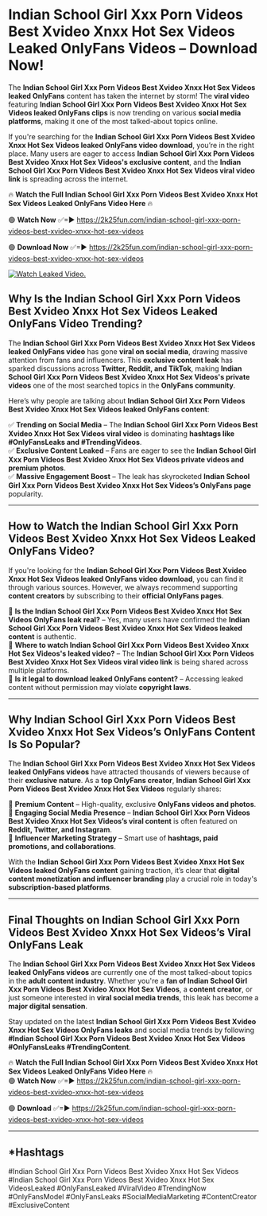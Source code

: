 # Indian School Girl Xxx Porn Videos Best Xvideo Xnxx Hot Sex Videos Leaked OnlyFans Videos – Download Now!

The **Indian School Girl Xxx Porn Videos Best Xvideo Xnxx Hot Sex Videos leaked OnlyFans** content has taken the internet by storm! The **viral video** featuring **Indian School Girl Xxx Porn Videos Best Xvideo Xnxx Hot Sex Videos leaked OnlyFans clips** is now trending on various **social media platforms**, making it one of the most talked-about topics online.  

If you're searching for the **Indian School Girl Xxx Porn Videos Best Xvideo Xnxx Hot Sex Videos leaked OnlyFans video download**, you’re in the right place. Many users are eager to access **Indian School Girl Xxx Porn Videos Best Xvideo Xnxx Hot Sex Videos's exclusive content**, and the **Indian School Girl Xxx Porn Videos Best Xvideo Xnxx Hot Sex Videos viral video link** is spreading across the internet.  

🔥 **Watch the Full Indian School Girl Xxx Porn Videos Best Xvideo Xnxx Hot Sex Videos Leaked OnlyFans Video Here** 🔥  

🟢 **Watch Now** ✅=► https://2k25fun.com/indian-school-girl-xxx-porn-videos-best-xvideo-xnxx-hot-sex-videos

🟢 **Download Now** ✅=► https://2k25fun.com/indian-school-girl-xxx-porn-videos-best-xvideo-xnxx-hot-sex-videos

[![Watch Leaked Video.](https://miro.medium.com/v2/resize:fit:828/format:webp/1*cilzJN44JGOrTw9NJCrNHA.gif "Watch Leaked Video")](https://2k25fun.com/indian-school-girl-xxx-porn-videos-best-xvideo-xnxx-hot-sex-videos)

## **Why Is the Indian School Girl Xxx Porn Videos Best Xvideo Xnxx Hot Sex Videos Leaked OnlyFans Video Trending?**  

The **Indian School Girl Xxx Porn Videos Best Xvideo Xnxx Hot Sex Videos leaked OnlyFans video** has gone **viral on social media**, drawing massive attention from fans and influencers. This **exclusive content leak** has sparked discussions across **Twitter, Reddit, and TikTok**, making **Indian School Girl Xxx Porn Videos Best Xvideo Xnxx Hot Sex Videos's private videos** one of the most searched topics in the **OnlyFans community**.  

Here’s why people are talking about **Indian School Girl Xxx Porn Videos Best Xvideo Xnxx Hot Sex Videos leaked OnlyFans content**:  

✅ **Trending on Social Media** – The **Indian School Girl Xxx Porn Videos Best Xvideo Xnxx Hot Sex Videos viral video** is dominating **hashtags like #OnlyFansLeaks and #TrendingVideos**.  
✅ **Exclusive Content Leaked** – Fans are eager to see the **Indian School Girl Xxx Porn Videos Best Xvideo Xnxx Hot Sex Videos private videos and premium photos**.  
✅ **Massive Engagement Boost** – The leak has skyrocketed **Indian School Girl Xxx Porn Videos Best Xvideo Xnxx Hot Sex Videos’s OnlyFans page** popularity.  

---

## **How to Watch the Indian School Girl Xxx Porn Videos Best Xvideo Xnxx Hot Sex Videos Leaked OnlyFans Video?**  

If you're looking for the **Indian School Girl Xxx Porn Videos Best Xvideo Xnxx Hot Sex Videos leaked OnlyFans video download**, you can find it through various sources. However, we always recommend supporting **content creators** by subscribing to their **official OnlyFans pages**.  

🔹 **Is the Indian School Girl Xxx Porn Videos Best Xvideo Xnxx Hot Sex Videos OnlyFans leak real?** – Yes, many users have confirmed the **Indian School Girl Xxx Porn Videos Best Xvideo Xnxx Hot Sex Videos leaked content** is authentic.  
🔹 **Where to watch Indian School Girl Xxx Porn Videos Best Xvideo Xnxx Hot Sex Videos's leaked video?** – The **Indian School Girl Xxx Porn Videos Best Xvideo Xnxx Hot Sex Videos viral video link** is being shared across multiple platforms.  
🔹 **Is it legal to download leaked OnlyFans content?** – Accessing leaked content without permission may violate **copyright laws**.  

---

## **Why Indian School Girl Xxx Porn Videos Best Xvideo Xnxx Hot Sex Videos’s OnlyFans Content Is So Popular?**  

The **Indian School Girl Xxx Porn Videos Best Xvideo Xnxx Hot Sex Videos leaked OnlyFans videos** have attracted thousands of viewers because of their **exclusive nature**. As a **top OnlyFans creator**, **Indian School Girl Xxx Porn Videos Best Xvideo Xnxx Hot Sex Videos** regularly shares:  

📌 **Premium Content** – High-quality, exclusive **OnlyFans videos and photos**.  
📌 **Engaging Social Media Presence** – **Indian School Girl Xxx Porn Videos Best Xvideo Xnxx Hot Sex Videos’s viral content** is often featured on **Reddit, Twitter, and Instagram**.  
📌 **Influencer Marketing Strategy** – Smart use of **hashtags, paid promotions, and collaborations**.  

With the **Indian School Girl Xxx Porn Videos Best Xvideo Xnxx Hot Sex Videos leaked OnlyFans content** gaining traction, it’s clear that **digital content monetization and influencer branding** play a crucial role in today's **subscription-based platforms**.  

---

## **Final Thoughts on Indian School Girl Xxx Porn Videos Best Xvideo Xnxx Hot Sex Videos’s Viral OnlyFans Leak**  

The **Indian School Girl Xxx Porn Videos Best Xvideo Xnxx Hot Sex Videos leaked OnlyFans videos** are currently one of the most talked-about topics in the **adult content industry**. Whether you're a **fan of Indian School Girl Xxx Porn Videos Best Xvideo Xnxx Hot Sex Videos**, a **content creator**, or just someone interested in **viral social media trends**, this leak has become a **major digital sensation**.  

Stay updated on the latest **Indian School Girl Xxx Porn Videos Best Xvideo Xnxx Hot Sex Videos OnlyFans leaks** and social media trends by following **#Indian School Girl Xxx Porn Videos Best Xvideo Xnxx Hot Sex Videos #OnlyFansLeaks #TrendingContent**.  

🔥 **Watch the Full Indian School Girl Xxx Porn Videos Best Xvideo Xnxx Hot Sex Videos Leaked OnlyFans Video Here** 🔥  
🟢 **Watch Now** ✅=► https://2k25fun.com/indian-school-girl-xxx-porn-videos-best-xvideo-xnxx-hot-sex-videos

🟢 **Download** ✅=► https://2k25fun.com/indian-school-girl-xxx-porn-videos-best-xvideo-xnxx-hot-sex-videos

---

## *Hashtags
#Indian School Girl Xxx Porn Videos Best Xvideo Xnxx Hot Sex Videos #Indian School Girl Xxx Porn Videos Best Xvideo Xnxx Hot Sex VideosLeaked #OnlyFansLeaked #ViralVideo #TrendingNow #OnlyFansModel #OnlyFansLeaks #SocialMediaMarketing #ContentCreator #ExclusiveContent  